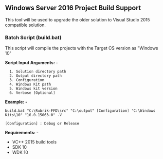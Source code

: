 ## Windows Server 2016 Project Build Support
This tool will be used to upgrade the older solution to Visual Studio 2015 compatible solution.

### Batch Script (build.bat)
This script will compile the projects with the Target OS version as "Windows 10"

**Script Input Arguments: -**
```
  1. Solution directory path
  2. Output directory path
  3. Configuration
  4. Windows Kit path
  5. Windows kit version
  6. Verbose [Optional]
```

**Example: -**
```
build.bat "C:\Rubrik-FFD\src" "C:\output" [Configuration] "C:\Windows Kits\10" "10.0.15063.0" -V

[Configuration] : Debug or Release
```
**Requirements: -**
* VC++ 2015 build tools
* SDK 10
* WDK 10

